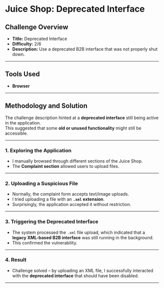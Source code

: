 # Juice Shop: Deprecated Interface  

## Challenge Overview  
- **Title:** Deprecated Interface  
- **Difficulty:** 2/6  
- **Description:** Use a deprecated B2B interface that was not properly shut down.  

---

## Tools Used  
- **Browser**  

---

## Methodology and Solution  

The challenge description hinted at a **deprecated interface** still being active in the application.  
This suggested that some **old or unused functionality** might still be accessible.  

---

### 1. Exploring the Application  
- I manually browsed through different sections of the Juice Shop.  
- The **Complaint section** allowed users to upload files.  

---

### 2. Uploading a Suspicious File  
- Normally, the complaint form accepts text/image uploads.  
- I tried uploading a file with an **`.xml` extension**.  
- Surprisingly, the application accepted it without restriction.  

---

### 3. Triggering the Deprecated Interface  
- The system processed the `.xml` file upload, which indicated that a **legacy XML-based B2B interface** was still running in the background.  
- This confirmed the vulnerability.  

---

### 4. Result  
-  Challenge solved – by uploading an XML file, I successfully interacted with the **deprecated interface** that should have been disabled.  

---
